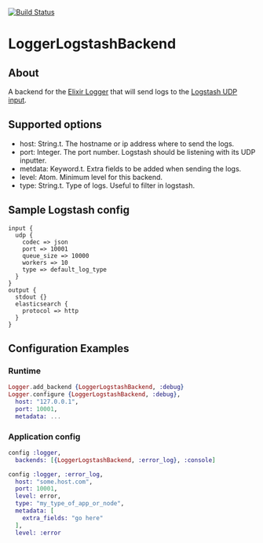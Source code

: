 [![Build Status](https://travis-ci.org/marcelog/logstash_logger_backend.svg)](https://travis-ci.org/marcelog/logstash_logger_backend)

LoggerLogstashBackend
=====================

## About
A backend for the [Elixir Logger](http://elixir-lang.org/docs/v1.0/logger/Logger.html)
that will send logs to the [Logstash UDP input](https://www.elastic.co/guide/en/logstash/current/plugins-inputs-udp.html).

## Supported options

 * host: String.t. The hostname or ip address where to send the logs.
 * port: Integer. The port number. Logstash should be listening with its UDP
 inputter.
 * metdata: Keyword.t. Extra fields to be added when sending the logs.
 * level: Atom. Minimum level for this backend.
 * type: String.t. Type of logs. Useful to filter in logstash.

## Sample Logstash config
```
input {
  udp {
    codec => json
    port => 10001
    queue_size => 10000
    workers => 10
    type => default_log_type
  }
}
output {
  stdout {}
  elasticsearch {
    protocol => http
  }
}
```

## Configuration Examples

### Runtime

```elixir
Logger.add_backend {LoggerLogstashBackend, :debug}
Logger.configure {LoggerLogstashBackend, :debug},
  host: "127.0.0.1",
  port: 10001,
  metadata: ...
```

### Application config

```elixir
config :logger,
  backends: [{LoggerLogstashBackend, :error_log}, :console]

config :logger, :error_log,
  host: "some.host.com",
  port: 10001,
  level: error,
  type: "my_type_of_app_or_node",
  metadata: [
    extra_fields: "go here"
  ],
  level: :error
```

